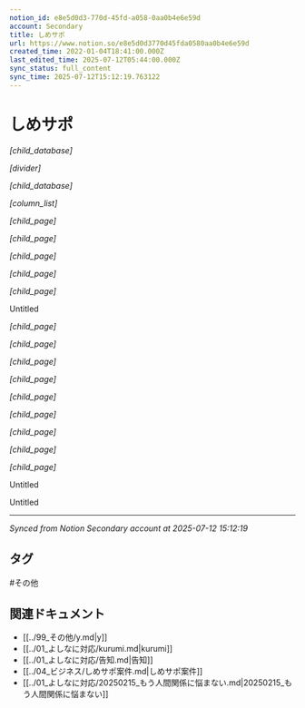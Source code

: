 ```yaml
---
notion_id: e8e5d0d3-770d-45fd-a058-0aa0b4e6e59d
account: Secondary
title: しめサポ
url: https://www.notion.so/e8e5d0d3770d45fda0580aa0b4e6e59d
created_time: 2022-01-04T18:41:00.000Z
last_edited_time: 2025-07-12T05:44:00.000Z
sync_status: full_content
sync_time: 2025-07-12T15:12:19.763122
---
```


# しめサポ

*[child_database]*

*[divider]*

*[child_database]*

*[column_list]*

*[child_page]*

*[child_page]*

*[child_page]*

*[child_page]*

*[child_page]*

Untitled 

*[child_page]*

*[child_page]*

*[child_page]*

*[child_page]*

*[child_page]*

*[child_page]*

*[child_page]*

*[child_page]*

*[child_page]*

Untitled 

Untitled 


---

*Synced from Notion Secondary account at 2025-07-12 15:12:19*


## タグ

#その他 

## 関連ドキュメント

- [[../99_その他/y.md|y]]
- [[../01_よしなに対応/kurumi.md|kurumi]]
- [[../01_よしなに対応/告知.md|告知]]
- [[../04_ビジネス/しめサポ案件.md|しめサポ案件]]
- [[../01_よしなに対応/20250215_もう人間関係に悩まない.md|20250215_もう人間関係に悩まない]]
